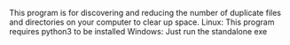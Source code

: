 This program is for discovering and reducing the number of duplicate files and directories on your computer to clear up space.
Linux: This program requires python3 to be installed
Windows: Just run the standalone exe
